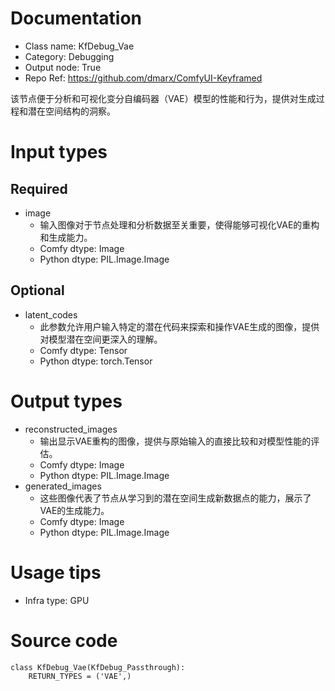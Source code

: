 # Documentation
- Class name: KfDebug_Vae
- Category: Debugging
- Output node: True
- Repo Ref: https://github.com/dmarx/ComfyUI-Keyframed

该节点便于分析和可视化变分自编码器（VAE）模型的性能和行为，提供对生成过程和潜在空间结构的洞察。

# Input types
## Required
- image
    - 输入图像对于节点处理和分析数据至关重要，使得能够可视化VAE的重构和生成能力。
    - Comfy dtype: Image
    - Python dtype: PIL.Image.Image
## Optional
- latent_codes
    - 此参数允许用户输入特定的潜在代码来探索和操作VAE生成的图像，提供对模型潜在空间更深入的理解。
    - Comfy dtype: Tensor
    - Python dtype: torch.Tensor

# Output types
- reconstructed_images
    - 输出显示VAE重构的图像，提供与原始输入的直接比较和对模型性能的评估。
    - Comfy dtype: Image
    - Python dtype: PIL.Image.Image
- generated_images
    - 这些图像代表了节点从学习到的潜在空间生成新数据点的能力，展示了VAE的生成能力。
    - Comfy dtype: Image
    - Python dtype: PIL.Image.Image

# Usage tips
- Infra type: GPU

# Source code
```
class KfDebug_Vae(KfDebug_Passthrough):
    RETURN_TYPES = ('VAE',)
```